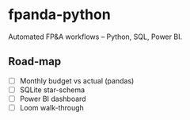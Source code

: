 # fpanda-python
Automated FP&A workflows – Python, SQL, Power BI.

## Road-map
- [ ]  Monthly budget vs actual (pandas)
- [ ]  SQLite star-schema
- [ ]  Power BI dashboard
- [ ]  Loom walk-through
